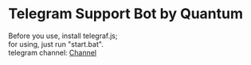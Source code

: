 # Telegram Support Bot by Quantum
Before you use, install telegraf.js;   
for using, just run "start.bat".       
telegram channel: <a href='https://t.me/QuantumCipherr'>Channel</a>
